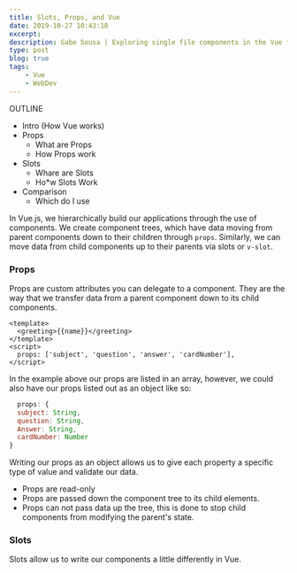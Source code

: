 ```yaml
---
title: Slots, Props, and Vue
date: 2019-10-27 10:43:18
excerpt: 
description: Gabe Sousa | Exploring single file components in the Vue framework
type: post
blog: true
tags:
    - Vue
    - WebDev
---
```


OUTLINE
* Intro (How Vue works)
* Props 
	* What are Props
	* How Props work
* Slots
	* Whare are Slots
	*	Ho*w Slots Work
* Comparison
	* Which do I use

In Vue.js,  we hierarchically build our applications through the use of components. We create component trees, which have data moving from parent components down to their children through `props`. Similarly, we can move data from child components up to their parents via slots or `v-slot`.

### Props
Props are custom attributes you can delegate to a component.  They are the way that we transfer data from a parent component down to its child components.

```vue
<template>
  <greeting>{{name}}</greeting>
</template>
<script>
  props: ['subject', 'question', 'answer', 'cardNumber'],
</script>
```

In the example above our props are listed in an array, however, we could also have our props listed out as an object like so:

```js
  props: {
  subject: String,
  question: String,
  Answer: String,
  cardNumber: Number  
}
```
Writing our props as an object allows us to give each property a specific type of value and validate our data.



* Props are read-only
* Props are passed down the component tree to its child elements.
* Props can not pass data up the tree, this is done to stop child components from modifying the parent's state.

### Slots
Slots allow us to write our components a little differently in Vue.  